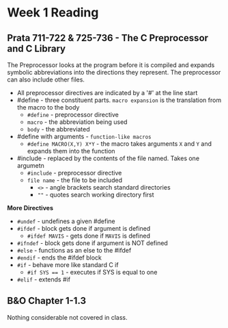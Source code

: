 # Week 1 Reading

## Prata 711-722 & 725-736 - The C Preprocessor and C Library

The Preprocessor looks at the program before it is compiled and expands symbolic abbreviations into the directions they represent. The preprocessor can also include other files.
 - All preprocessor directives are indicated by a '#' at the line start
 - #define - three constituent parts. `macro expansion` is the translation from the macro to the body
    - `#define` - preprocessor directive
    - `macro` - the abbreviation being used
    - `body` - the abbreviated
 - #define with arguments - `function-like macros`
    - `#define MACRO(X,Y) X*Y` - the macro takes arguments `X` and `Y` and expands them into the function
 - #include - replaced by the contents of the file named. Takes one argumetn
    - `#include` - preprocessor directive
    - `file name` - the file to be included
        - `<>` - angle brackets search standard directories
        - `""` - quotes search working directory first

**More Directives**
 - `#undef` - undefines a given #define
 - `#ifdef` - block gets done if argument is defined
    - `#ifdef MAVIS` - gets done if `MAVIS` is defined
 - `#ifndef` - block gets done if argument is NOT defined
 - `#else` - functions as an else to the #ifdef
 - `#endif` - ends the #ifdef block
 - `#if` - behave more like standard C if
    - `#if SYS == 1` - executes if SYS is equal to one
 - `#elif` - extends #if

## B&O Chapter 1-1.3

Nothing considerable not covered in class.